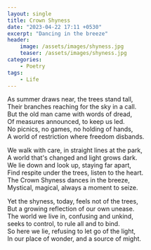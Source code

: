 ```yaml
---
layout: single
title: Crown Shyness
date: "2023-04-22 17:11 +0530"
excerpt: "Dancing in the breeze"
header:
    image: /assets/images/shyness.jpg
    teaser: /assets/images/shyness.jpg
categories:
    - Poetry
tags:
    - Life
---
```


As summer draws near, the trees stand tall,  
Their branches reaching for the sky in a call.  
But the old man came with words of dread,  
Of measures announced, to keep us led.  
No picnics, no games, no holding of hands,  
A world of restriction where freedom disbands.

We walk with care, in straight lines at the park,  
A world that's changed and light grows dark.  
We lie down and look up, staying far apart,  
Find respite under the trees, listen to the heart.  
The Crown Shyness dances in the breeze,  
Mystical, magical, always a moment to seize.

Yet the shyness, today, feels not of the trees,  
But a growing reflection of our own unease.  
The world we live in, confusing and unkind,  
seeks to control, to rule all and to bind.  
So here we lie, refusing to let go of the light,  
In our place of wonder, and a source of might.
